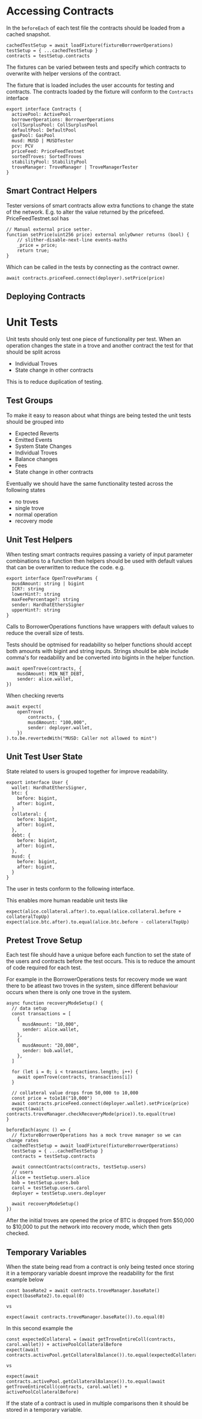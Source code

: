 # Accessing Contracts

In the `beforeEach` of each test file the contracts should be loaded from a cached snapshot.

```
cachedTestSetup = await loadFixture(fixtureBorrowerOperations)
testSetup = { ...cachedTestSetup }
contracts = testSetup.contracts
```

The fixtures can be varied between tests and specify which contracts to overwrite with helper versions of the contract.

The fixture that is loaded includes the user accounts for testing and contracts. The contracts loaded by the fixture will conform to the `Contracts` interface

```
export interface Contracts {
  activePool: ActivePool
  borrowerOperations: BorrowerOperations
  collSurplusPool: CollSurplusPool
  defaultPool: DefaultPool
  gasPool: GasPool
  musd: MUSD | MUSDTester
  pcv: PCV
  priceFeed: PriceFeedTestnet
  sortedTroves: SortedTroves
  stabilityPool: StabilityPool
  troveManager: TroveManager | TroveManagerTester
}
```

## Smart Contract Helpers

Tester versions of smart contracts allow extra functions to change the state of the network. E.g. to alter the value returned by the pricefeed. PriceFeedTestnet.sol has

```
// Manual external price setter.
function setPrice(uint256 price) external onlyOwner returns (bool) {
    // slither-disable-next-line events-maths
    _price = price;
    return true;
}
```

Which can be called in the tests by connecting as the contract owner.

```
await contracts.priceFeed.connect(deployer).setPrice(price)
```

## Deploying Contracts

# Unit Tests

Unit tests should only test one piece of functionality per test. When an operation changes the state in a trove and another contract the test for that should be split across

- Individual Troves
- State change in other contracts

This is to reduce duplication of testing.

## Test Groups

To make it easy to reason about what things are being tested the unit tests should be grouped into

- Expected Reverts
- Emitted Events
- System State Changes
- Individual Troves
- Balance changes
- Fees
- State change in other contracts

Eventually we should have the same functionality tested across the following states

- no troves
- single trove
- normal operation
- recovery mode

## Unit Test Helpers

When testing smart contracts requires passing a variety of input parameter combinations to a function then helpers should be used with default values that can be overwritten to reduce the code. e.g.

```
export interface OpenTroveParams {
  musdAmount: string | bigint
  ICR?: string
  lowerHint?: string
  maxFeePercentage?: string
  sender: HardhatEthersSigner
  upperHint?: string
}
```

Calls to BorrowerOperations functions have wrappers with default values to reduce the overall size of tests.

Tests should be optmised for readability so helper functions should accept both amounts with bigint and string inputs. Strings should be able include comma's for readability and be converted into bigints in the helper function.

```
await openTrove(contracts, {
    musdAmount: MIN_NET_DEBT,
    sender: alice.wallet,
})
```

When checking reverts

```
await expect(
    openTrove(
        contracts, {
        musdAmount: "100,000",
        sender: deployer.wallet,
    })
).to.be.revertedWith("MUSD: Caller not allowed to mint")
```

## Unit Test User State

State related to users is grouped together for improve readability.

```
export interface User {
  wallet: HardhatEthersSigner,
  btc: {
    before: bigint,
    after: bigint,
  }
  collateral: {
    before: bigint,
    after: bigint,
  },
  debt: {
    before: bigint,
    after: bigint,
  },
  musd: {
    before: bigint,
    after: bigint,
  }
}
```

The user in tests conform to the following interface.

This enables more human readable unit tests like

```
expect(alice.collateral.after).to.equal(alice.collateral.before + collateralTopUp)
expect(alice.btc.after).to.equal(alice.btc.before - collateralTopUp)
```

## Pretest Trove Setup

Each test file should have a unique before each function to set the state of the users and contracts before the test occurs. This is to reduce the amount of code required for each test.

For example in the BorrowerOperations tests for recovery mode we want there to be atleast two troves in the system, since different behaviour occurs when there is only one trove in the system.

```
async function recoveryModeSetup() {
  // data setup
  const transactions = [
    {
      musdAmount: "10,000",
      sender: alice.wallet,
    },
    {
      musdAmount: "20,000",
      sender: bob.wallet,
    },
  ]

  for (let i = 0; i < transactions.length; i++) {
    await openTrove(contracts, transactions[i])
  }

  // collateral value drops from 50,000 to 10,000
  const price = to1e18("10,000")
  await contracts.priceFeed.connect(deployer.wallet).setPrice(price)
  expect(await contracts.troveManager.checkRecoveryMode(price)).to.equal(true)
}

beforeEach(async () => {
  // fixtureBorrowerOperations has a mock trove manager so we can change rates
  cachedTestSetup = await loadFixture(fixtureBorrowerOperations)
  testSetup = { ...cachedTestSetup }
  contracts = testSetup.contracts

  await connectContracts(contracts, testSetup.users)
  // users
  alice = testSetup.users.alice
  bob = testSetup.users.bob
  carol = testSetup.users.carol
  deployer = testSetup.users.deployer

  await recoveryModeSetup()
})
```

After the initial troves are opened the price of BTC is dropped from $50,000 to $10,000 to put the network into recovery mode, which then gets checked.

## Temporary Variables

When the state being read from a contract is only being tested once storing it in a temporary variable doesnt improve the readability for the first example below

```
const baseRate2 = await contracts.troveManager.baseRate()
expect(baseRate2).to.equal(0)

vs

expect(await contracts.troveManager.baseRate()).to.equal(0)
```

In this second example the

```
const expectedCollateral = (await getTroveEntireColl(contracts, carol.wallet)) + activePoolCollateralBefore
expect(await contracts.activePool.getCollateralBalance()).to.equal(expectedCollateral)

vs

expect(await contracts.activePool.getCollateralBalance()).to.equal(await getTroveEntireColl(contracts, carol.wallet) + activePoolCollateralBefore)
```

If the state of a contract is used in multiple comparisons then it should be stored in a temporary variable.
